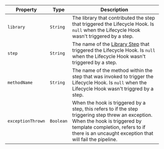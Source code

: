 <!-- markdownlint-disable MD041 -->
| Property          | Type      | Description                                                                                                                                                                                                                      |
| ----------------- | --------- | -------------------------------------------------------------------------------------------------------------------------------------------------------------------------------------------------------------------------------- |
| `library`         | `String`  | The library that contributed the step that triggered the Lifecycle Hook. Is `null` when the Lifecycle Hook wasn't triggered by a step.                                                                                           |
| `step`            | `String`  | The name of the [Library Step](../concepts/library-development/library-steps.md) that triggered the Lifecycle Hook. Is `null` when the Lifecycle Hook wasn't triggered by a step.                                                |
| `methodName`      | `String`  | The name of the method within the step that was invoked to trigger the Lifecycle Hook. Is `null` when the Lifecycle Hook wasn't triggred by a step.                                                                              |
| `exceptionThrown` | `Boolean` | When the hook is triggered by a step, this refers to if the step triggering step threw an exception. When the hook is triggered by template completion, refers to if there is an uncaught exception that will fail the pipeline. |